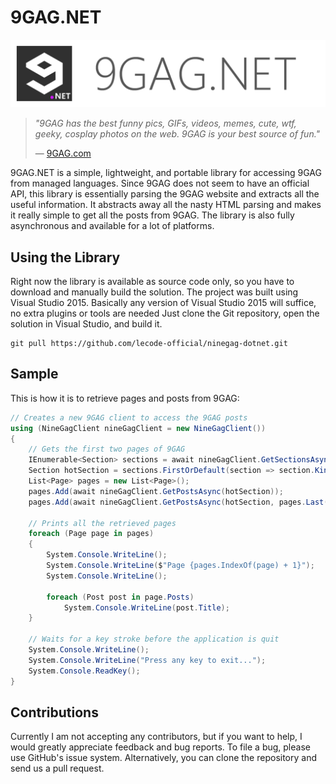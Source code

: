 # 9GAG.NET

![9GAG.NET Logo](https://github.com/lecode-official/ninegag-dotnet/blob/master/Documentation/Images/Banner.png "9GAG.NET Logo")

> *"9GAG has the best funny pics, GIFs, videos, memes, cute, wtf, geeky, cosplay photos on the web. 9GAG is your best source of fun."*
>
> &mdash; [9GAG.com](http://9gag.com/)

9GAG.NET is a simple, lightweight, and portable library for accessing 9GAG from managed languages. Since 9GAG does not seem to have an official API,
this library is essentially parsing the 9GAG website and extracts all the useful information. It abstracts away all the nasty HTML parsing and makes
it really simple to get all the posts from 9GAG. The library is also fully asynchronous and available for a lot of platforms.

## Using the Library

Right now the library is available as source code only, so you have to download and manually build the solution. The project was built using Visual
Studio 2015. Basically any version of Visual Studio 2015 will suffice, no extra plugins or tools are needed Just clone the Git repository, open the
solution in Visual Studio, and build it.

```batch
git pull https://github.com/lecode-official/ninegag-dotnet.git
```

## Sample

This is how it is to retrieve pages and posts from 9GAG:

```csharp
// Creates a new 9GAG client to access the 9GAG posts
using (NineGagClient nineGagClient = new NineGagClient())
{
    // Gets the first two pages of 9GAG
    IEnumerable<Section> sections = await nineGagClient.GetSectionsAsync();
    Section hotSection = sections.FirstOrDefault(section => section.Kind == SectionKind.Hot);
    List<Page> pages = new List<Page>();
    pages.Add(await nineGagClient.GetPostsAsync(hotSection));
    pages.Add(await nineGagClient.GetPostsAsync(hotSection, pages.Last()));

    // Prints all the retrieved pages
    foreach (Page page in pages)
    {
        System.Console.WriteLine();
        System.Console.WriteLine($"Page {pages.IndexOf(page) + 1}");
        System.Console.WriteLine();

        foreach (Post post in page.Posts)
            System.Console.WriteLine(post.Title);
    }

    // Waits for a key stroke before the application is quit
    System.Console.WriteLine();
    System.Console.WriteLine("Press any key to exit...");
    System.Console.ReadKey();
}
```

## Contributions

Currently I am not accepting any contributors, but if you want to help, I would greatly appreciate feedback and bug reports. To file a bug, please
use GitHub's issue system. Alternatively, you can clone the repository and send us a pull request.